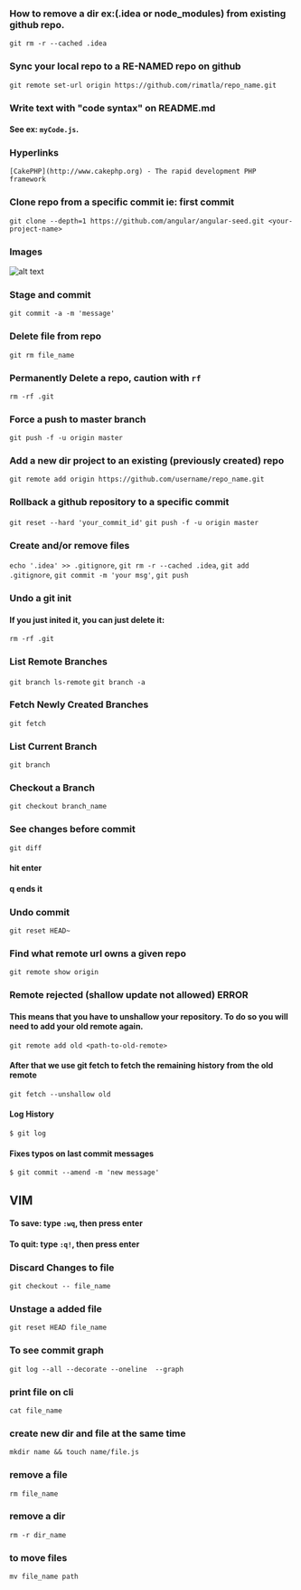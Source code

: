 ### How to remove a dir ex:(.idea or node_modules) from existing github repo.
`git rm -r --cached .idea`

### Sync your local repo to a RE-NAMED repo on github
`git remote set-url origin https://github.com/rimatla/repo_name.git`

### Write text with "code syntax" on README.md
#### See ex: `myCode.js`.

### Hyperlinks
`[CakePHP](http://www.cakephp.org) - The rapid development PHP framework`

### Clone repo from a specific commit ie: first commit 
`git clone --depth=1 https://github.com/angular/angular-seed.git <your-project-name>`

### Images
![alt text](app.png?raw=true "app image")

### Stage and commit 
`git commit -a -m 'message'`

### Delete file from repo
`git rm file_name`

### Permanently Delete a repo, caution with `rf`
`rm -rf .git`

### Force a push to master branch
`git push -f -u origin master`

### Add a new dir project to an existing (previously created) repo
`git remote add origin https://github.com/username/repo_name.git`


### Rollback a github repository to a specific commit
`git reset --hard 'your_commit_id'`
`git push -f -u origin master `


### Create and/or remove files
`echo '.idea' >> .gitignore`,
`git rm -r --cached .idea`,
`git add .gitignore`,
`git commit -m 'your msg'`,
`git push`

### Undo a git init
#### If you just inited it, you can just delete it:
`rm -rf .git`

### List Remote Branches
`git branch ls-remote`
`git branch -a`

### Fetch Newly Created Branches
`git fetch`

### List Current Branch
`git branch`

### Checkout a Branch
`git checkout branch_name`

### See changes before commit
`git diff`
#### hit enter
#### q ends it

### Undo commit
`git reset HEAD~`

### Find what remote url owns a given repo
`git remote show origin`


### Remote rejected (shallow update not allowed) ERROR
#### This means that you have to unshallow your repository. To do so you will need to add your old remote again.
`git remote add old <path-to-old-remote>`

#### After that we use git fetch to fetch the remaining history from the old remote
`git fetch --unshallow old`

#### Log History
`$ git log`

#### Fixes typos on last commit messages 
`$ git commit --amend -m 'new message'`

## VIM
#### To save: type  `:wq`, then press enter
#### To quit: type  `:q!`, then press enter

### Discard Changes to file
`git checkout -- file_name`

### Unstage a added file
`git reset HEAD file_name`

### To see commit graph
`git log --all --decorate --oneline  --graph`

### print file on cli
`cat file_name`

### create new dir and file at the same time
`mkdir name && touch name/file.js`

### remove a file
`rm file_name`

### remove a dir
`rm -r dir_name`

### to move files
`mv file_name path`